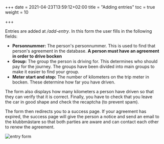 +++
date = 2021-04-23T13:59:12+02:00
title = "Adding entries"
toc = true
weight = 10

+++

Entries are added at */add-entry*. In this form the user fills in the following fields:

- **Personnummer:** The person's personnummer. This is used to find that person's agreement in the database. 
**A person must have an agreement in order to drive bocken**
- **Group:** The group the person is driving for. This determines who should pay for the journey.
The groups have been divided into main groups to make it easier to find your group.
- **Meter start and stop:** The number of kilometers on the trip meter in bocken. These determine how far you have driven.

The form also displays how many kilometers a person have driven so that they can verify that it is correct.
Finally, you have to check that you leave the car in good shape and check the recaptcha (to prevent spam).

The form then redirects you to a success page. If your agreement has expired, the success page will give the person
a notice and send an email to the klubbmästare so that both parties are aware and can contact each other to renew the agreement.

![entry form](/images/bocken_journal_system/add_entry_form.png)